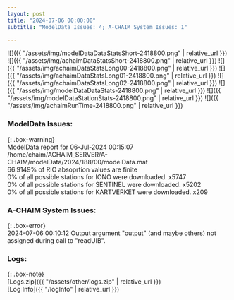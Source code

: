 ```yaml
---
layout: post
title: "2024-07-06 00:00:00"
subtitle: "ModelData Issues: 4; A-CHAIM System Issues: 1"

---
```


![]({{ "/assets/img/modelDataDataStatsShort-2418800.png" | relative_url }})
![]({{ "/assets/img/achaimDataStatsShort-2418800.png" | relative_url }})
![]({{ "/assets/img/achaimDataStatsLong00-2418800.png" | relative_url }})
![]({{ "/assets/img/achaimDataStatsLong01-2418800.png" | relative_url }})
![]({{ "/assets/img/achaimDataStatsLong02-2418800.png" | relative_url }})
![]({{ "/assets/img/modelDataDataStats-2418800.png" | relative_url }})
![]({{ "/assets/img/modelDataStationStats-2418800.png" | relative_url }})
![]({{ "/assets/img/achaimRunTime-2418800.png" | relative_url }})


### ModelData Issues:  
  
{: .box-warning}  
 ModelData report for 06-Jul-2024 00:15:07   
 /home/chaim/ACHAIM_SERVER/A-CHAIM/modelData/2024/188/00/modelData.mat   
 66.9149% of RIO absoprtion values are finite   
 0% of all possible stations for IONO were downloaded. x5747   
 0% of all possible stations for SENTINEL were downloaded. x5202   
 0% of all possible stations for KARTVERKET were downloaded. x209   
  
### A-CHAIM System Issues:  
  
{: .box-error}  
2024-07-06 00:10:12 Output argument "output" (and maybe others) not assigned during call to "readUIB".  

### Logs:  
  
{: .box-note}  
[Logs.zip]({{ "/assets/other/logs.zip" | relative_url }})  
[Log Info]({{ "/logInfo" | relative_url }})  
